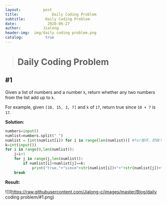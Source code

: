 ```yaml
---
layout:          post
title:               Daily Coding Problem
subtitle:         Daily Coding Problem
date:              2020-06-27
author:          Jialong
header-img:  img/daily coding problem.png
catalog:          true
---
```


># Daily Coding Problem

## #1

Given a list of numbers and a number `k`, return whether any two numbers from the list add up to `k`.

For example, given `[10, 15, 3, 7]` and `k` of `17`, return true since `10 + 7` is `17`.



**Solution:**

```python
numbers=input()
numlist=numbers.split(" ")
numlist = [int(numlist[i]) for i in range(len(numlist))] #for循环，把每个字符转成int值
k=int(input())
for i in range(0,len(numlist)):
    j=i+1
    for j in range(j,len(numlist)):
        if numlist[i]+numlist[j]==k:
            print("true,"+"since"+str(numlist[i])+"+"+str(numlist[j])+"="+str(k))
    break
```

**Result:**

![](https://raw.githubusercontent.com/Jialong-c/images/master/Blog/daily coding problem/#1.png)